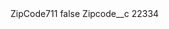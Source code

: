 <?xml version="1.0" encoding="UTF-8"?>
<CustomMetadata xmlns="http://soap.sforce.com/2006/04/metadata" xmlns:xsi="http://www.w3.org/2001/XMLSchema-instance" xmlns:xsd="http://www.w3.org/2001/XMLSchema">
    <label>ZipCode711</label>
    <protected>false</protected>
    <values>
        <field>Zipcode__c</field>
        <value xsi:type="xsd:string">22334</value>
    </values>
</CustomMetadata>
